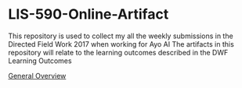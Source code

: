 # LIS-590-Online-Artifact
This repository is used to collect my all the weekly submissions in the Directed Field Work 2017 when working for Ayo AI
The artifacts in this repository will relate to the learning outcomes described in the DWF Learning Outcomes

[General Overview](../master/learning_outcomes.html)
